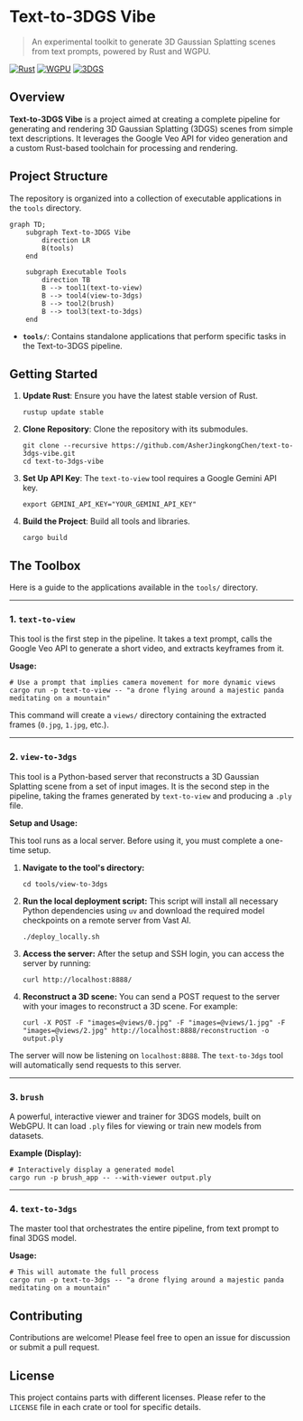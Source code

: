 # Text-to-3DGS Vibe

> An experimental toolkit to generate 3D Gaussian Splatting scenes from text prompts, powered by Rust and WGPU.

[![Rust](https://img.shields.io/badge/Rust-CE412B.svg?style=for-the-badge&logo=rust&logoColor=white)](https://www.rust-lang.org/)
[![WGPU](https://img.shields.io/badge/WGPU-009E6C.svg?style=for-the-badge&logo=wgpu&logoColor=white)](https://wgpu.rs/)
[![3DGS](https://img.shields.io/badge/3DGS-3D65FF.svg?style=for-the-badge&logo=3dgs&logoColor=white)](https://repo-sam.inria.fr/fungraph/3d-gaussian-splatting/)

## Overview

**Text-to-3DGS Vibe** is a project aimed at creating a complete pipeline for generating and rendering 3D Gaussian Splatting (3DGS) scenes from simple text descriptions. It leverages the Google Veo API for video generation and a custom Rust-based toolchain for processing and rendering.

## Project Structure

The repository is organized into a collection of executable applications in the `tools` directory.

```mermaid
graph TD;
    subgraph Text-to-3DGS Vibe
        direction LR
        B(tools)
    end

    subgraph Executable Tools
        direction TB
        B --> tool1(text-to-view)
        B --> tool4(view-to-3dgs)
        B --> tool2(brush)
        B --> tool3(text-to-3dgs)
    end
```

-   **`tools/`**: Contains standalone applications that perform specific tasks in the Text-to-3DGS pipeline.

## Getting Started

1.  **Update Rust**: Ensure you have the latest stable version of Rust.
    ```shell
    rustup update stable
    ```

2.  **Clone Repository**: Clone the repository with its submodules.
    ```shell
    git clone --recursive https://github.com/AsherJingkongChen/text-to-3dgs-vibe.git
    cd text-to-3dgs-vibe
    ```

3.  **Set Up API Key**: The `text-to-view` tool requires a Google Gemini API key.
    ```shell
    export GEMINI_API_KEY="YOUR_GEMINI_API_KEY"
    ```

4.  **Build the Project**: Build all tools and libraries.
    ```shell
    cargo build
    ```

## The Toolbox

Here is a guide to the applications available in the `tools/` directory.

---

### 1. `text-to-view`

This tool is the first step in the pipeline. It takes a text prompt, calls the Google Veo API to generate a short video, and extracts keyframes from it.

**Usage:**

```shell
# Use a prompt that implies camera movement for more dynamic views
cargo run -p text-to-view -- "a drone flying around a majestic panda meditating on a mountain"
```

This command will create a `views/` directory containing the extracted frames (`0.jpg`, `1.jpg`, etc.).

---

### 2. `view-to-3dgs`

This tool is a Python-based server that reconstructs a 3D Gaussian Splatting scene from a set of input images. It is the second step in the pipeline, taking the frames generated by `text-to-view` and producing a `.ply` file.

**Setup and Usage:**

This tool runs as a local server. Before using it, you must complete a one-time setup.

1.  **Navigate to the tool's directory:**
    ```shell
    cd tools/view-to-3dgs
    ```

2.  **Run the local deployment script:**
    This script will install all necessary Python dependencies using `uv` and download the required model checkpoints on a remote server from Vast AI.
    ```shell
    ./deploy_locally.sh
    ```

3.  **Access the server:**
    After the setup and SSH login, you can access the server by running:
    ```shell
    curl http://localhost:8888/
    ```

4. **Reconstruct a 3D scene:**
    You can send a POST request to the server with your images to reconstruct a 3D scene. For example:
    ```shell
    curl -X POST -F "images=@views/0.jpg" -F "images=@views/1.jpg" -F "images=@views/2.jpg" http://localhost:8888/reconstruction -o output.ply
    ```

The server will now be listening on `localhost:8888`. The `text-to-3dgs` tool will automatically send requests to this server.

---

### 3. `brush`

A powerful, interactive viewer and trainer for 3DGS models, built on WebGPU. It can load `.ply` files for viewing or train new models from datasets.

**Example (Display):**

```shell
# Interactively display a generated model
cargo run -p brush_app -- --with-viewer output.ply
```

---

### 4. `text-to-3dgs`

The master tool that orchestrates the entire pipeline, from text prompt to final 3DGS model.

**Usage:**

```shell
# This will automate the full process
cargo run -p text-to-3dgs -- "a drone flying around a majestic panda meditating on a mountain"
```

## Contributing

Contributions are welcome! Please feel free to open an issue for discussion or submit a pull request.

## License

This project contains parts with different licenses. Please refer to the `LICENSE` file in each crate or tool for specific details.
